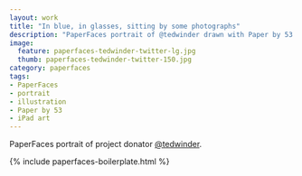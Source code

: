 ```yaml
---
layout: work
title: "In blue, in glasses, sitting by some photographs"
description: "PaperFaces portrait of @tedwinder drawn with Paper by 53 on an iPad."
image: 
  feature: paperfaces-tedwinder-twitter-lg.jpg
  thumb: paperfaces-tedwinder-twitter-150.jpg
category: paperfaces
tags: 
- PaperFaces
- portrait
- illustration
- Paper by 53
- iPad art
---
```


PaperFaces portrait of project donator [@tedwinder](http://twitter.com/tedwinder).

{% include paperfaces-boilerplate.html %}